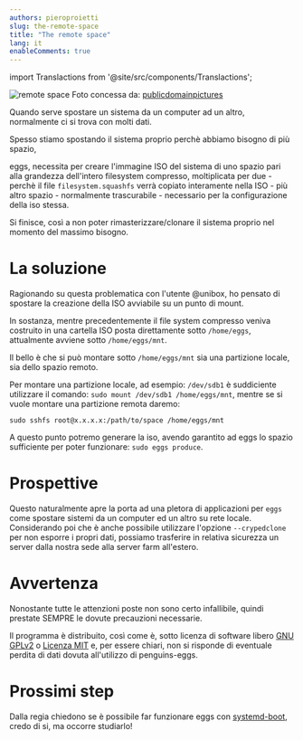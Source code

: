 ```yaml
---
authors: pieroproietti
slug: the-remote-space
title: "The remote space"
lang: it
enableComments: true
---
```


import Translactions from '@site/src/components/Translactions';

<Translactions />

![remote space](/images/spatiul-cosmic.jpg) 
Foto concessa da: [publicdomainpictures](https://www.publicdomainpictures.net/en/view-image.php?image=31051&picture=space)

Quando serve spostare un sistema da un computer ad un altro, normalmente ci si trova con molti dati. 

Spesso stiamo spostando il sistema proprio perchè abbiamo bisogno di più spazio,

eggs, necessita per creare l'immagine ISO del sistema di uno spazio pari alla grandezza dell'intero filesystem compresso, moltiplicata per due - perchè il file `filesystem.squashfs` verrà copiato interamente nella ISO - più altro spazio - normalmente trascurabile - necessario per la configurazione della iso stessa.

Si finisce, così a non poter rimasterizzare/clonare il sistema proprio nel momento del massimo bisogno.

# La soluzione
Ragionando su questa problematica con l'utente @unibox, ho pensato di spostare la creazione della ISO avviabile su un punto di mount.

In sostanza, mentre precedentemente il file system compresso veniva costruito in una cartella ISO posta direttamente sotto `/home/eggs`, attualmente avviene sotto `/home/eggs/mnt`.

Il bello è che si può montare sotto `/home/eggs/mnt` sia una partizione locale, sia dello spazio remoto.

Per montare una partizione locale, ad esempio: `/dev/sdb1` è suddiciente utilizzare il comando: `sudo mount /dev/sdb1 /home/eggs/mnt`, mentre se si vuole montare una partizione remota daremo:

`sudo sshfs root@x.x.x.x:/path/to/space /home/eggs/mnt`

A questo punto potremo generare la iso, avendo garantito ad eggs lo spazio sufficiente per poter funzionare: `sudo eggs produce`.

# Prospettive
Questo naturalmente apre la porta ad una pletora di applicazioni per `eggs` come spostare sistemi da un computer ed un altro su rete locale. Considerando poi che è anche possibile utilizzare l'opzione `--crypedclone` per non esporre i propri dati, possiamo trasferire in  relativa sicurezza un server dalla nostra sede alla server farm all'estero.

# Avvertenza
Nonostante tutte le attenzioni poste non sono certo infallibile, quindi prestate SEMPRE le dovute precauzioni necessarie.

Il programma è distribuito, così come è, sotto licenza di software libero [GNU GPLv2](https://www.gnu.org/licenses/old-licenses/lgpl-2.1.html) o [Licenza MIT](https://it.wikipedia.org/wiki/Licenza_MIT) e, per essere chiari, non si risponde di eventuale perdita di dati dovuta all'utilizzo di penguins-eggs.

# Prossimi step
Dalla regia chiedono se è possibile far funzionare eggs con [systemd-boot](https://wiki.archlinux.org/title/systemd-boot), credo di si, ma occorre studiarlo!




